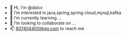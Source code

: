 - 👋 Hi, I’m @daicx
- 👀 I’m interested in java,spring,spring cloud,mysql,kafka
- 🌱 I’m currently learning ...
- 💞️ I’m looking to collaborate on ...
- 📫 807404400@qq.com to reach me 

<!---
daicx/daicx is a ✨ special ✨ repository because its `README.md` (this file) appears on your GitHub profile.
You can click the Preview link to take a look at your changes.
--->

